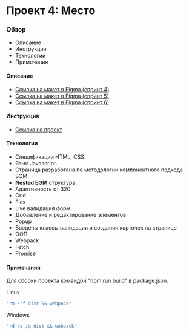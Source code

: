 # Проект 4: Место

### Обзор
* Описание
* Инструкция
* Технологии
* Примечания

#### Описание
* [Ссылка на макет в Figma (спринт 4)](https://www.figma.com/file/StZjf8HnoeLdiXS7dYrLAh/JavaScript.-Sprint-4)
* [Ссылка на макет в Figma (спринт 5)](https://www.figma.com/file/nlYpT4VhFiwimn2YlncrcF/JavaScript.-Sprint-5?node-id=90%3A249)
* [Ссылка на макет в Figma (спринт 6)](https://www.figma.com/file/XNaGNEZD5NEjeyJzAT4gMb/JavaScript.-Sprint-6?node-id=1124%3A73)

#### Инструкция
* [Ссылка на проект](https://alexandrprokhorov1988.github.io/mesto-oop-style/)


#### Технологии
* Спецификации HTML, CSS.
* Язык Javascript.
* Страница разработана по методологии компонентного подхода БЭМ. 
* **Nested БЭМ** структура.  
* Адаптивность от 320
* Grid
* Flex 
* Live валидация форм
* Добавление и редактирование элементов
* Popup
* Введены классы валидации и создания карточек на странице
* ООП
* Webpack
* Fetch
* Promise

#### Примечания
  Для сборки проекта командой "npm run build" в package.json.
 
  Linux 
  ```sh
  "rm -rf dist && webpack"
  ```
  Windows 
  ```sh
  "rd /s /q dist && webpack"
```
